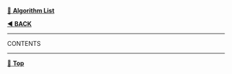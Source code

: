 [:file_folder: **Algorithm List**](https://github.com/dlalstj0213/Study.Algorithm_Java)

[:arrow_backward: **BACK**](../)

---

CONTENTS

---

[:arrow_up_small: **Top**](#)